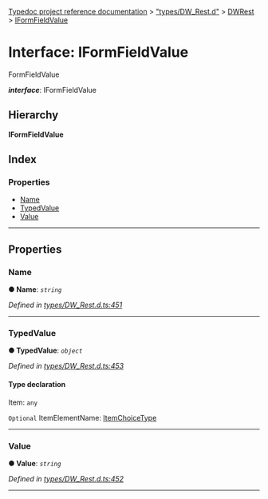 [Typedoc project reference documentation](../README.md) > ["types/DW_Rest.d"](../modules/_types_dw_rest_d_.md) > [DWRest](../modules/_types_dw_rest_d_.dwrest.md) > [IFormFieldValue](../interfaces/_types_dw_rest_d_.dwrest.iformfieldvalue.md)

# Interface: IFormFieldValue

FormFieldValue

*__interface__*: IFormFieldValue

## Hierarchy

**IFormFieldValue**

## Index

### Properties

* [Name](_types_dw_rest_d_.dwrest.iformfieldvalue.md#name)
* [TypedValue](_types_dw_rest_d_.dwrest.iformfieldvalue.md#typedvalue)
* [Value](_types_dw_rest_d_.dwrest.iformfieldvalue.md#value)

---

## Properties

<a id="name"></a>

###  Name

**● Name**: *`string`*

*Defined in [types/DW_Rest.d.ts:451](https://github.com/DocuWare/REST-Sample-TS/blob/22cf36b/src/types/DW_Rest.d.ts#L451)*

___
<a id="typedvalue"></a>

###  TypedValue

**● TypedValue**: *`object`*

*Defined in [types/DW_Rest.d.ts:453](https://github.com/DocuWare/REST-Sample-TS/blob/22cf36b/src/types/DW_Rest.d.ts#L453)*

#### Type declaration

 Item: `any`

`Optional`  ItemElementName: [ItemChoiceType](../enums/_types_dw_rest_d_.dwrest.itemchoicetype.md)

___
<a id="value"></a>

###  Value

**● Value**: *`string`*

*Defined in [types/DW_Rest.d.ts:452](https://github.com/DocuWare/REST-Sample-TS/blob/22cf36b/src/types/DW_Rest.d.ts#L452)*

___

